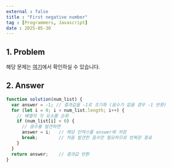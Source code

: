 ```yaml
---
external : false
title : "First negative number"
tag : [Programmers, Javascript]
date : 2025-05-30
---
```


## 1. Problem

해당 문제는 [여기](https://school.programmers.co.kr/learn/courses/30/lessons/181896?language=javascript)에서 확인하실 수 있습니다.

## 2. Answer

```js
function solution(num_list) {
  var answer = -1; // 결과값을 -1로 초기화 (음수가 없을 경우 -1 반환)
  for (let i = 0; i < num_list.length; i++) {
    // 배열의 각 요소를 순회
    if (num_list[i] < 0) {
      // 음수를 발견하면
      answer = i;   // 해당 인덱스를 answer에 저장
      break;        // 처음 발견한 음수만 필요하므로 반복문 종료
    }
  }
  return answer;    // 결과값 반환
}
```
